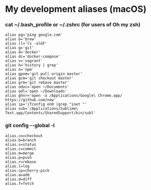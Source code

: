 # My development aliases (macOS)

### cat ~/.bash_profile or ~/.zshrc (for users of Oh my zsh)

```
alias pg='ping google.com'
alias b='brew'
alias ll='ls -alGF'
alias g='git'
alias d='docker'
alias dc='docker-compose'
alias v='vagrant'
alias h='history | grep'
alias n='npm'
alias gpom='git pull origin master'
alias gcm='git checkout master'
alias grm='git rebase master'
alias odoc='open ~/Documents'
alias odl='open ~/Downloads'
alias ghnr='open -a /Applications/Google\ Chrome.app/ https://github.com/new'
alias ip='ifconfig en0 |grep "inet "'
alias sub='/Applications/Sublime\ Text.app/Contents/SharedSupport/bin/subl'
```

### git config --global -l

```
alias.co=checkout
alias.b=branch
alias.s=status
alias.c=commit
alias.m=merge
alias.p=push
alias.r=rebase
alias.l=log
alias.cp=cherry-pick
alias.a=add
alias.d=diff
alias.f=fetch
```
